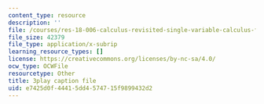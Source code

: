```yaml
---
content_type: resource
description: ''
file: /courses/res-18-006-calculus-revisited-single-variable-calculus-fall-2010/e7425d0f44415dd4574715f9899432d2_tGTCt3Dewtw.srt
file_size: 42379
file_type: application/x-subrip
learning_resource_types: []
license: https://creativecommons.org/licenses/by-nc-sa/4.0/
ocw_type: OCWFile
resourcetype: Other
title: 3play caption file
uid: e7425d0f-4441-5dd4-5747-15f9899432d2
---
```

